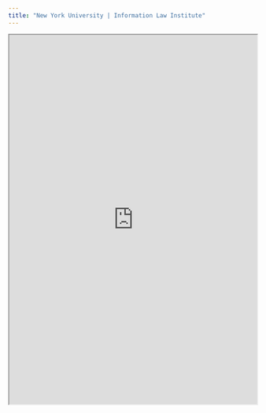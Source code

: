 ```yaml
---
title: "New York University | Information Law Institute"
---
```



<iframe height="750" width="100%" src="https://ewelton.github.io/ktest/wiki.html#New%20York%20University%20%7C%20Information%20Law%20Institute"></iframe>
